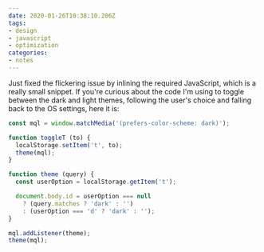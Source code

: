 ```yaml
---
date: 2020-01-26T10:38:10.206Z
tags:
- design
- javascript
- optimization
categories:
- notes
---
```


Just fixed the flickering issue by inlining the required JavaScript, which is a really small snippet. If you're curious about the code I'm using to toggle between the dark and light themes, following the user's choice and falling back to the OS settings, here it is:

```javascript
const mql = window.matchMedia('(prefers-color-scheme: dark)');

function toggleT (to) {
  localStorage.setItem('t', to);
  theme(mql);
}

function theme (query) {
  const userOption = localStorage.getItem('t');

  document.body.id = userOption === null
    ? (query.matches ? 'dark' : '')
    : (userOption === 'd' ? 'dark' : '');
}

mql.addListener(theme);
theme(mql);
```
